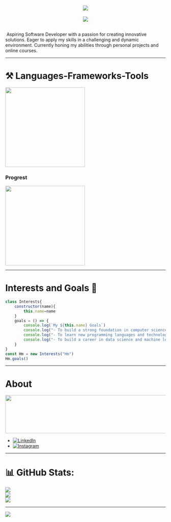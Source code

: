<h1 align="center">
    <img src="https://readme-typing-svg.herokuapp.com/?font=Righteous&size=35&center=true&vCenter=true&width=900&height=70&duration=4000&lines=Hi+Broo!+👋;+I'm+Mokhammad+Ilham!;" />
</h1>
<p align = "center">
    <img src="https://github.com/user-attachments/assets/606fc39c-46a4-49e7-a482-3d95198cc6a3"/>
</p>

<br/>
</div>
  <img src="https://komarev.com/ghpvc/?username=Mokhamm-Ilham&style=flat-square&color=blue" alt=""/>
</div>
Aspiring Software Developer with a passion for creating innovative solutions. Eager to apply my skills in a challenging and dynamic environment. Currently honing my abilities through personal projects and online courses.

<hr/>

# ⚒️ Languages-Frameworks-Tools

<div>
    <img src="https://skillicons.dev/icons?i=html,css,vscode,git,bootstrap" width = 250 />
</div>

### Progrest

<div>
    <img src="https://skillicons.dev/icons?i=nodejs,python,javascript,cpp,java,nextjs,mysql,github,astro,postman" width = 250 />
</div>

<hr/>

# Interests and Goals 🎯
```js
class Interests{
    constructor(name){
        this.name=name
    }
    goals = () => {
        console.log(`My ${this.name} Goals`)
        console.log("- To build a strong foundation in computer science fundamentals.")
        console.log("- To learn new programming languages and technologies.")
        console.log("- To build a career in data science and machine learning.")
    }
}
const Hm = new Interests("Hm")
Hm.goals()
```

<hr/>

# About
<a href="https://www.gitanimals.org/en_US?utm_medium=image&utm_source=Awimya-Rn&utm_content=line">
  <img
    src="https://render.gitanimals.org/lines/Mokhamm-Ilham?pet-id=736823460251891632"
    width="600"
    height="120"
  />
</a>

- [![LinkedIn](https://img.shields.io/badge/LinkedIn-%230077B5.svg?logo=linkedin&logoColor=white)](https://www.linkedin.com/in/mokhammad-ilham-putra-wijaya-825201288/)
- [![Instagram](https://img.shields.io/badge/Instagram-%23E4405F.svg?logo=Instagram&logoColor=white)](https://www.instagram.com/hamm._ez/)

<hr/>

# 📊 GitHub Stats:
![](https://github-readme-stats.vercel.app/api?username=Awimya-Rn&theme=nightowl&hide_border=true&include_all_commits=false&count_private=false)<br/>
![](https://github-readme-streak-stats.herokuapp.com/?user=Awimya-Rn&theme=nightowl&hide_border=true)<br/>
![](https://github-readme-stats.vercel.app/api/top-langs/?username=Awimya-Rn&theme=nightowl&hide_border=true&include_all_commits=false&count_private=false&layout=compact)

---
[![](https://visitcount.itsvg.in/api?id=Awimya-Rn&icon=0&color=0)](https://visitcount.itsvg.in)

<!-- Proudly created with GPRM ( https://gprm.itsvg.in ) -->

<!--
**Mokhamm-Ilham/Mokhamm-Ilham** is a ✨ _special_ ✨ repository because its `README.md` (this file) appears on your GitHub profile.

Here are some ideas to get you started:

- 🔭 I’m currently working on ...
- 🌱 I’m currently learning ...
- 👯 I’m looking to collaborate on ...
- 🤔 I’m looking for help with ...
- 💬 Ask me about ...
- 📫 How to reach me: ...
- 😄 Pronouns: ...
- ⚡ Fun fact: ...
-->
